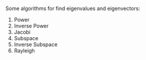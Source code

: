Some algorithms for find eigenvalues and eigenvectors:
<ol>
  <li>Power</li>
  <li>Inverse Power</li>
  <li>Jacobi</li>
  <li>Subspace</li>
  <li>Inverse Subspace</li>
  <li>Rayleigh</li>
</ol>
